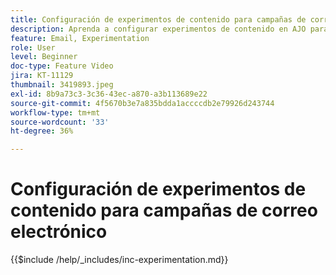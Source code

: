 ```yaml
---
title: Configuración de experimentos de contenido para campañas de correo electrónico
description: Aprenda a configurar experimentos de contenido en AJO para pruebas A/B y a explorar el contenido del correo electrónico a fin de lograr sus objetivos empresariales.
feature: Email, Experimentation
role: User
level: Beginner
doc-type: Feature Video
jira: KT-11129
thumbnail: 3419893.jpeg
exl-id: 8b9a73c3-3c36-43ec-a870-a3b113689e22
source-git-commit: 4f5670b3e7a835bdda1accccdb2e79926d243744
workflow-type: tm+mt
source-wordcount: '33'
ht-degree: 36%

---
```


# Configuración de experimentos de contenido para campañas de correo electrónico

{{$include /help/_includes/inc-experimentation.md}}
